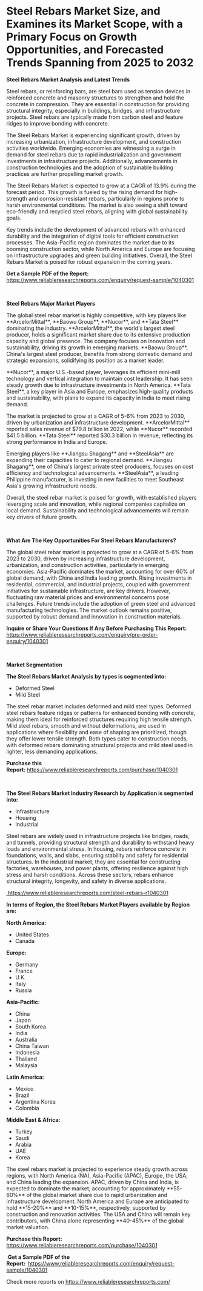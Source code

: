 <p><h1>Steel Rebars Market Size, and Examines its Market Scope, with a Primary Focus on Growth Opportunities, and Forecasted Trends Spanning from 2025 to 2032</h1></p><p><strong>Steel Rebars Market Analysis and Latest Trends</strong></p>
<p><p>Steel rebars, or reinforcing bars, are steel bars used as tension devices in reinforced concrete and masonry structures to strengthen and hold the concrete in compression. They are essential in construction for providing structural integrity, especially in buildings, bridges, and infrastructure projects. Steel rebars are typically made from carbon steel and feature ridges to improve bonding with concrete.</p><p>The Steel Rebars Market is experiencing significant growth, driven by increasing urbanization, infrastructure development, and construction activities worldwide. Emerging economies are witnessing a surge in demand for steel rebars due to rapid industrialization and government investments in infrastructure projects. Additionally, advancements in construction technologies and the adoption of sustainable building practices are further propelling market growth.</p><p>The Steel Rebars Market is expected to grow at a CAGR of 13.9% during the forecast period. This growth is fueled by the rising demand for high-strength and corrosion-resistant rebars, particularly in regions prone to harsh environmental conditions. The market is also seeing a shift toward eco-friendly and recycled steel rebars, aligning with global sustainability goals.</p><p>Key trends include the development of advanced rebars with enhanced durability and the integration of digital tools for efficient construction processes. The Asia-Pacific region dominates the market due to its booming construction sector, while North America and Europe are focusing on infrastructure upgrades and green building initiatives. Overall, the Steel Rebars Market is poised for robust expansion in the coming years.</p></p>
<p><strong>Get a Sample PDF of the Report:&nbsp;</strong> <a href="https://www.reliableresearchreports.com/enquiry/request-sample/1040301?utm_campaign=2183&utm_medium=2&utm_source=Github&utm_content=ia&utm_term=24012025&utm_id=steel-rebars">https://www.reliableresearchreports.com/enquiry/request-sample/1040301</a></p>
<p>&nbsp;</p>
<p><strong>Steel Rebars Major Market Players</strong></p>
<p><p>The global steel rebar market is highly competitive, with key players like **ArcelorMittal**, **Baowu Group**, **Nucor**, and **Tata Steel** dominating the industry. **ArcelorMittal**, the world's largest steel producer, holds a significant market share due to its extensive production capacity and global presence. The company focuses on innovation and sustainability, driving its growth in emerging markets. **Baowu Group**, China's largest steel producer, benefits from strong domestic demand and strategic expansions, solidifying its position as a market leader.</p><p>**Nucor**, a major U.S.-based player, leverages its efficient mini-mill technology and vertical integration to maintain cost leadership. It has seen steady growth due to infrastructure investments in North America. **Tata Steel**, a key player in Asia and Europe, emphasizes high-quality products and sustainability, with plans to expand its capacity in India to meet rising demand.</p><p>The market is projected to grow at a CAGR of 5-6% from 2023 to 2030, driven by urbanization and infrastructure development. **ArcelorMittal** reported sales revenue of $79.8 billion in 2022, while **Nucor** recorded $41.5 billion. **Tata Steel** reported $30.3 billion in revenue, reflecting its strong performance in India and Europe.</p><p>Emerging players like **Jiangsu Shagang** and **SteelAsia** are expanding their capacities to cater to regional demand. **Jiangsu Shagang**, one of China's largest private steel producers, focuses on cost efficiency and technological advancements. **SteelAsia**, a leading Philippine manufacturer, is investing in new facilities to meet Southeast Asia's growing infrastructure needs.</p><p>Overall, the steel rebar market is poised for growth, with established players leveraging scale and innovation, while regional companies capitalize on local demand. Sustainability and technological advancements will remain key drivers of future growth.</p></p>
<p>&nbsp;</p>
<p><strong>What Are The Key Opportunities For Steel Rebars Manufacturers?</strong></p>
<p><p>The global steel rebar market is projected to grow at a CAGR of 5-6% from 2023 to 2030, driven by increasing infrastructure development, urbanization, and construction activities, particularly in emerging economies. Asia-Pacific dominates the market, accounting for over 60% of global demand, with China and India leading growth. Rising investments in residential, commercial, and industrial projects, coupled with government initiatives for sustainable infrastructure, are key drivers. However, fluctuating raw material prices and environmental concerns pose challenges. Future trends include the adoption of green steel and advanced manufacturing technologies. The market outlook remains positive, supported by robust demand and innovation in construction materials.</p></p>
<p><strong>Inquire or Share Your Questions If Any Before Purchasing This Report:</strong> <a href="https://www.reliableresearchreports.com/enquiry/pre-order-enquiry/1040301?utm_campaign=2183&utm_medium=2&utm_source=Github&utm_content=ia&utm_term=24012025&utm_id=steel-rebars">https://www.reliableresearchreports.com/enquiry/pre-order-enquiry/1040301</a></p>
<p>&nbsp;</p>
<p><strong>Market Segmentation</strong></p>
<p><strong>The Steel Rebars Market Analysis by types is segmented into:</strong></p>
<p><ul><li>Deformed Steel</li><li>Mild Steel</li></ul></p>
<p><p>The steel rebar market includes deformed and mild steel types. Deformed steel rebars feature ridges or patterns for enhanced bonding with concrete, making them ideal for reinforced structures requiring high tensile strength. Mild steel rebars, smooth and without deformations, are used in applications where flexibility and ease of shaping are prioritized, though they offer lower tensile strength. Both types cater to construction needs, with deformed rebars dominating structural projects and mild steel used in lighter, less demanding applications.</p></p>
<p><strong>Purchase this Report:&nbsp;</strong><a href="https://www.reliableresearchreports.com/purchase/1040301?utm_campaign=2183&utm_medium=2&utm_source=Github&utm_content=ia&utm_term=24012025&utm_id=steel-rebars">https://www.reliableresearchreports.com/purchase/1040301</a></p>
<p>&nbsp;</p>
<p><strong>The Steel Rebars Market Industry Research by Application is segmented into:</strong></p>
<p><ul><li>Infrastructure</li><li>Housing</li><li>Industrial</li></ul></p>
<p><p>Steel rebars are widely used in infrastructure projects like bridges, roads, and tunnels, providing structural strength and durability to withstand heavy loads and environmental stress. In housing, rebars reinforce concrete in foundations, walls, and slabs, ensuring stability and safety for residential structures. In the industrial market, they are essential for constructing factories, warehouses, and power plants, offering resilience against high stress and harsh conditions. Across these sectors, rebars enhance structural integrity, longevity, and safety in diverse applications.</p></p>
<p><a href="https://www.reliableresearchreports.com/steel-rebars-r1040301?utm_campaign=2183&utm_medium=2&utm_source=Github&utm_content=ia&utm_term=24012025&utm_id=steel-rebars">&nbsp;https://www.reliableresearchreports.com/steel-rebars-r1040301</a></p>
<p><strong>In terms of Region, the Steel Rebars Market Players available by Region are:</strong></p>
<p>
    <p> <strong> North America: </strong>
        <ul>
            <li>United States</li>
            <li>Canada</li>
        </ul>
        </p> 
    <p> <strong> Europe: </strong>
        <ul>
            <li>Germany</li>
            <li>France</li>
            <li>U.K.</li>
            <li>Italy</li>
            <li>Russia</li>
        </ul>
        </p> 
    <p> <strong> Asia-Pacific: </strong>
        <ul>
            <li>China</li>
            <li>Japan</li>
            <li>South Korea</li>
            <li>India</li>
            <li>Australia</li>
            <li>China Taiwan</li>
            <li>Indonesia</li>
            <li>Thailand</li>
            <li>Malaysia</li>
        </ul>
        </p> 
    <p> <strong> Latin America: </strong>
        <ul>
            <li>Mexico</li>
            <li>Brazil</li>
            <li>Argentina Korea</li>
            <li>Colombia</li>
        </ul>
        </p> 
    <p> <strong> Middle East & Africa: </strong>
        <ul>
            <li>Turkey</li>
            <li>Saudi</li>
            <li>Arabia</li>
            <li>UAE</li>
            <li>Korea</li>
        </ul>
    </p>
    </p>
<p><p>The steel rebars market is projected to experience steady growth across regions, with North America (NA), Asia-Pacific (APAC), Europe, the USA, and China leading the expansion. APAC, driven by China and India, is expected to dominate the market, accounting for approximately **55-60%** of the global market share due to rapid urbanization and infrastructure development. North America and Europe are anticipated to hold **15-20%** and **10-15%**, respectively, supported by construction and renovation activities. The USA and China will remain key contributors, with China alone representing **40-45%** of the global market valuation.</p></p>
<p><strong>Purchase this Report: </strong><a href="https://www.reliableresearchreports.com/purchase/1040301?utm_campaign=2183&utm_medium=2&utm_source=Github&utm_content=ia&utm_term=24012025&utm_id=steel-rebars">https://www.reliableresearchreports.com/purchase/1040301</a></p>
<p>&nbsp;<strong>Get a Sample PDF of the Report:&nbsp;&nbsp;</strong><a href="https://www.reliableresearchreports.com/enquiry/request-sample/1040301?utm_campaign=2183&utm_medium=2&utm_source=Github&utm_content=ia&utm_term=24012025&utm_id=steel-rebars">https://www.reliableresearchreports.com/enquiry/request-sample/1040301</a></p>
<p><strong></strong></p>
<p>Check more reports on <a href="https://www.reliableresearchreports.com/?utm_campaign=2183&utm_medium=2&utm_source=Github&utm_content=ia&utm_term=24012025&utm_id=steel-rebars">https://www.reliableresearchreports.com/</a></p>